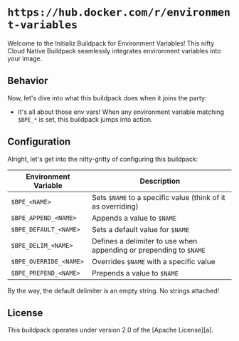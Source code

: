 # `https://hub.docker.com/r/environment-variables`

Welcome to the Initializ Buildpack for Environment Variables! This nifty Cloud Native Buildpack seamlessly integrates environment variables into your image.

## Behavior

Now, let's dive into what this buildpack does when it joins the party:

* It's all about those env vars! When any environment variable matching `$BPE_*` is set, this buildpack jumps into action.

## Configuration

Alright, let's get into the nitty-gritty of configuring this buildpack:

| Environment Variable   | Description                                                |
| ---------------------- | ---------------------------------------------------------- |
| `$BPE_<NAME>`          | Sets `$NAME` to a specific value (think of it as overriding) |
| `$BPE_APPEND_<NAME>`   | Appends a value to `$NAME`                                  |
| `$BPE_DEFAULT_<NAME>`  | Sets a default value for `$NAME`                            |
| `$BPE_DELIM_<NAME>`    | Defines a delimiter to use when appending or prepending to `$NAME` |
| `$BPE_OVERRIDE_<NAME>` | Overrides `$NAME` with a specific value                    |
| `$BPE_PREPEND_<NAME>`  | Prepends a value to `$NAME`                                 |

By the way, the default delimiter is an empty string. No strings attached!

## License

This buildpack operates under version 2.0 of the [Apache License][a].
